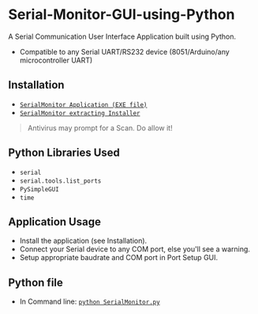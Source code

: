 # Serial-Monitor-GUI-using-Python
A Serial Communication User Interface Application built using Python.
* Compatible to any Serial UART/RS232 device (8051/Arduino/any microcontroller UART)
## Installation
* [`SerialMonitor Application (EXE file)`](../main/dist/SerialMonitor.exe)
* [`SerialMonitor extracting Installer`](../main/dist/SerialMonitorInstaller.EXE)
> Antivirus may prompt for a Scan. Do allow it!
## Python Libraries Used
* `serial`
* `serial.tools.list_ports`
* `PySimpleGUI`
* `time`
## Application Usage
* Install the application (see Installation).
* Connect your Serial device to any COM port, else you'll see a warning.
* Setup appropriate baudrate and COM port in Port Setup GUI.
## Python file
* In Command line: [`python SerialMonitor.py`](../main/source/SerialMonitor.py)
